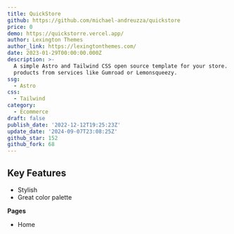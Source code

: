 ```yaml
---
title: QuickStore
github: https://github.com/michael-andreuzza/quickstore
price: 0
demo: https://quickstorre.vercel.app/
author: Lexington Themes
author_link: https://lexingtonthemes.com/
date: 2023-01-29T00:00:00.000Z
description: >-
  A simple Astro and Tailwind CSS open source template for your store. Embed
  products from services like Gumroad or Lemonsqueezy.
ssg:
  - Astro
css:
  - Tailwind
category:
  - Ecommerce
draft: false
publish_date: '2022-12-12T19:25:23Z'
update_date: '2024-09-07T23:08:25Z'
github_star: 152
github_fork: 68
---
```


## Key Features

- Stylish
- Great color palette

**Pages**

- Home
